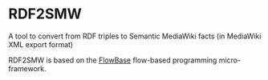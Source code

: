 RDF2SMW
=======

A tool to convert from RDF triples to Semantic MediaWiki facts (in MediaWiki
XML export format)

RDF2SMW is based on the [FlowBase](https://github.com/flowbase/flowbase)
flow-based programming micro-framework.
